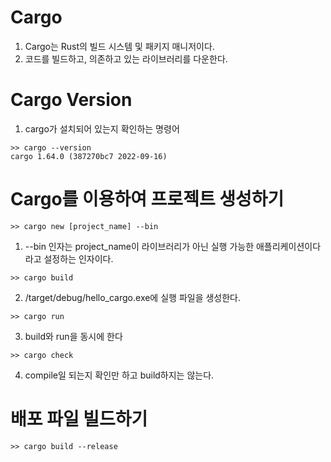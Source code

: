 # **Cargo**
1. Cargo는 Rust의 빌드 시스템 및 패키지 매니저이다.
2. 코드를 빌드하고, 의존하고 있는 라이브러리를 다운한다.

# **Cargo Version**
1. cargo가 설치되어 있는지 확인하는 명령어
```
>> cargo --version
cargo 1.64.0 (387270bc7 2022-09-16)
```

# **Cargo를 이용하여 프로젝트 생성하기**
```
>> cargo new [project_name] --bin
```
1. --bin 인자는 project_name이 라이브러리가 아닌 실행 가능한 애플리케이션이다라고 설정하는 인자이다.

```
>> cargo build
```
2. /target/debug/hello_cargo.exe에 실행 파일을 생성한다.

```
>> cargo run
```
3. build와 run을 동시에 한다

```
>> cargo check
```
4. compile일 되는지 확인만 하고 build하지는 않는다.

# **배포 파일 빌드하기**
```
>> cargo build --release
```
